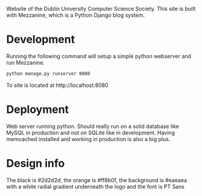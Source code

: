 Website of the Dublin University Computer Science Society. This site is built with Mezzanine, which is 
a Python Django blog system.


Development
===============

Running the following command will setup a simple python webserver and run Mezzanine. 
```bash
python manage.py runserver 8080
```

To site is located at http://localhost:8080

Deployment
==========

Web server running python. Should really run on a solid database like MySQL in production and not on SQLite like in development. Having memcached installed and working in production is also a big plus.


Design info
===========
The black is #2d2d2d, the orange is #ff8b0f, the background is #eaeaea with a white radial gradient underneath the logo and the font is PT Sans

